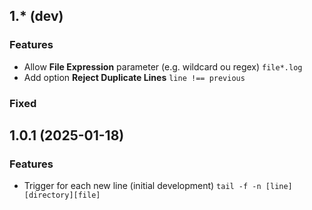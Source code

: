 ## 1.* (dev)

### Features

* Allow **File Expression** parameter (e.g. wildcard ou regex)
` file*.log `
* Add option **Reject Duplicate Lines**
`line !== previous`

### Fixed


## 1.0.1 (2025-01-18)

### Features
 
* Trigger for each new line (initial development)
` tail -f -n [line] [directory][file] `
